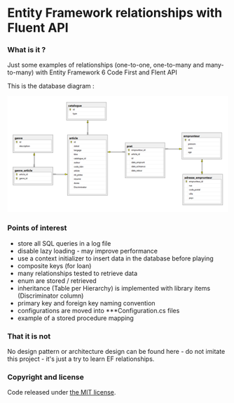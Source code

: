 Entity Framework relationships with Fluent API
===

### What is it ?

Just some examples of relationships (one-to-one, one-to-many and many-to-many) with Entity Framework 6 Code First and Flent API

This is the database diagram :

![Database diagram](https://github.com/lionelrepellin/entity-framework-relationship/blob/master/database-diagram.png "Database diagram")

### Points of interest

- store all SQL queries in a log file
- disable lazy loading - may improve performance
- use a context initializer to insert data in the database before playing
- composite keys (for loan)
- many relationships tested to retrieve data
- enum are stored / retrieved
- inheritance (Table per Hierarchy) is implemented with library items (Discriminator column)
- primary key and foreign key naming convention
- configurations are moved into ***Configuration.cs files
- example of a stored procedure mapping

### That it is not

No design pattern or architecture design can be found here - do not imitate this project - it's just a try to learn EF relationships.

### Copyright and license

Code released under [the MIT license](https://github.com/twbs/bootstrap/blob/master/LICENSE).